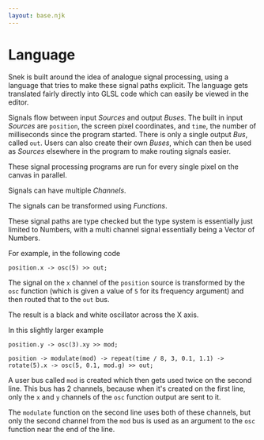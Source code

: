 ```yaml
---
layout: base.njk
---
```


# Language

Snek is built around the idea of analogue signal processing, using a language that tries to make these signal paths explicit. The language gets translated fairly directly into GLSL code which can easily be viewed in the editor.

Signals flow between input *Sources* and output *Buses*. The built in input *Sources* are `position`, the screen pixel coordinates, and `time`, the number of milliseconds since the program started. There is only a single output *Bus*, called `out`.
Users can also create their own *Buses*, which can then be used as *Sources* elsewhere in the program to make routing signals easier.

These signal processing programs are run for every single pixel on the canvas in parallel.

Signals can have multiple *Channels*.

The signals can be transformed using *Functions*.

These signal paths are type checked but the type system is essentially just limited to Numbers, with a multi channel signal essentially being a Vector of Numbers.

For example, in the following code

```snek
position.x -> osc(5) >> out;
```
The signal on the `x` channel of the `position` source is transformed by the `osc` function (which is given a value of `5` for its frequency argument) and then routed that to the `out` bus.

The result is a black and white oscillator across the X axis.

In this slightly larger example

```snek
position.y -> osc(3).xy >> mod;

position -> modulate(mod) -> repeat(time / 8, 3, 0.1, 1.1) -> rotate(5).x -> osc(5, 0.1, mod.g) >> out;
```

A user bus called `mod` is created which then gets used twice on the second line. This bus has 2 channels, because when it's created on the first line, only the `x` and `y` channels of the `osc` function output are sent to it.

The `modulate` function on the second line uses both of these channels, but only the second channel from the `mod` bus is used as an argument to the `osc` function near the end of the line.

